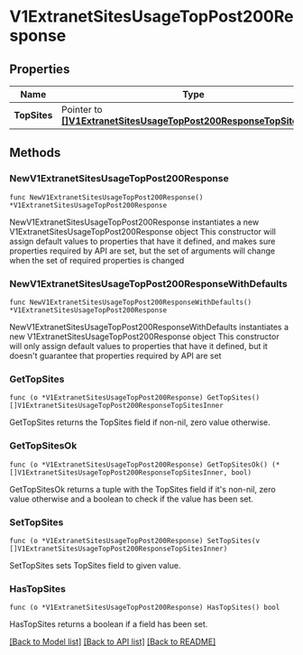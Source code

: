 # V1ExtranetSitesUsageTopPost200Response

## Properties

Name | Type | Description | Notes
------------ | ------------- | ------------- | -------------
**TopSites** | Pointer to [**[]V1ExtranetSitesUsageTopPost200ResponseTopSitesInner**](V1ExtranetSitesUsageTopPost200ResponseTopSitesInner.md) |  | [optional] 

## Methods

### NewV1ExtranetSitesUsageTopPost200Response

`func NewV1ExtranetSitesUsageTopPost200Response() *V1ExtranetSitesUsageTopPost200Response`

NewV1ExtranetSitesUsageTopPost200Response instantiates a new V1ExtranetSitesUsageTopPost200Response object
This constructor will assign default values to properties that have it defined,
and makes sure properties required by API are set, but the set of arguments
will change when the set of required properties is changed

### NewV1ExtranetSitesUsageTopPost200ResponseWithDefaults

`func NewV1ExtranetSitesUsageTopPost200ResponseWithDefaults() *V1ExtranetSitesUsageTopPost200Response`

NewV1ExtranetSitesUsageTopPost200ResponseWithDefaults instantiates a new V1ExtranetSitesUsageTopPost200Response object
This constructor will only assign default values to properties that have it defined,
but it doesn't guarantee that properties required by API are set

### GetTopSites

`func (o *V1ExtranetSitesUsageTopPost200Response) GetTopSites() []V1ExtranetSitesUsageTopPost200ResponseTopSitesInner`

GetTopSites returns the TopSites field if non-nil, zero value otherwise.

### GetTopSitesOk

`func (o *V1ExtranetSitesUsageTopPost200Response) GetTopSitesOk() (*[]V1ExtranetSitesUsageTopPost200ResponseTopSitesInner, bool)`

GetTopSitesOk returns a tuple with the TopSites field if it's non-nil, zero value otherwise
and a boolean to check if the value has been set.

### SetTopSites

`func (o *V1ExtranetSitesUsageTopPost200Response) SetTopSites(v []V1ExtranetSitesUsageTopPost200ResponseTopSitesInner)`

SetTopSites sets TopSites field to given value.

### HasTopSites

`func (o *V1ExtranetSitesUsageTopPost200Response) HasTopSites() bool`

HasTopSites returns a boolean if a field has been set.


[[Back to Model list]](../README.md#documentation-for-models) [[Back to API list]](../README.md#documentation-for-api-endpoints) [[Back to README]](../README.md)


